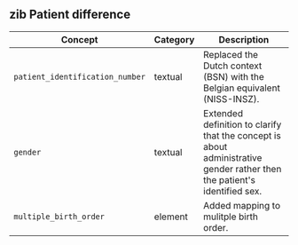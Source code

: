 ## zib Patient difference

| Concept         | Category          | Description                             | 
|-----------------|-------------------|-----------------------------------------|
|`patient_identification_number` | textual | Replaced the Dutch context (BSN) with the Belgian equivalent (NISS-INSZ). |
|`gender` | textual | Extended definition to clarify that the concept is about administrative gender rather then the patient's identified sex.  |
|`multiple_birth_order` | element | Added mapping to mulitple birth order.|